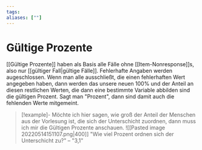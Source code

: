 ```yaml
---
tags:
aliases: [""]
---
```


# Gültige Prozente
[[Gültige Prozente]] haben als Basis alle Fälle ohne [[Item-Nonresponse]]s, also nur [[gültiger Fall|gültige Fälle]]. Fehlerhafte Angaben werden augeschlossen.
Wenn man alle ausschließt, die einen fehlerhaften Wert angegeben haben, dann werden das unsere neuen 100% und der Anteil an diesen restlichen Werten, die dann eine bestimmte Variable abbilden sind die gültigen Prozent.
Sagt man "Prozent", dann sind damit auch die fehlenden Werte mitgemeint.

> [!example]-
> Möchte ich  hier sagen, wie groß der Anteil der Menschen aus der Vorlesung ist, die sich der Unterschicht zuordnen, dann muss ich mir die Gültigen Prozente anschauen.
![[Pasted image 20220514151107.png|400]]
"Wie viel Prozent ordnen sich der Unterschicht zu?" – "3,1"
